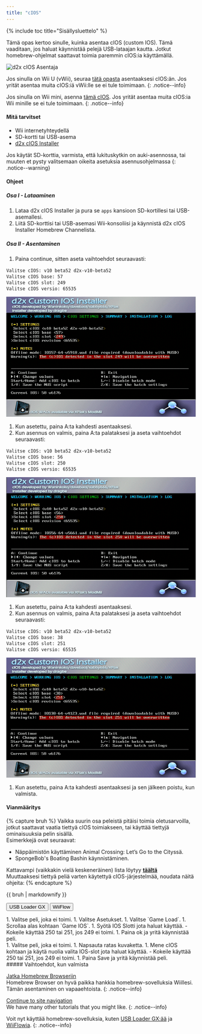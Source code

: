 ```yaml
---
title: "cIOS"
---
```


{% include toc title="Sisällysluettelo" %}

Tämä opas kertoo sinulle, kuinka asentaa cIOS (custom IOS). Tämä vaaditaan, jos haluat käynnistää pelejä USB-lataajan kautta. Jotkut homebrew-ohjelmat saattavat toimia paremmin cIOS:ia käyttämällä.

![d2x cIOS Asentaja](/images/cios/cIOS.png)

Jos sinulla on Wii U (vWii), seuraa [tätä opasta](https://wiiu.hacks.guide/#/vwii-modding) asentaaksesi cIOS:än. Jos yrität asentaa muita cIOS:iä vWii:lle se ei tule toimimaan.
{: .notice--info}

Jos sinulla on Wii mini, asenna [tämä cIOS](cios-mini). Jos yrität asentaa muita cIOS:ia Wii minille se ei tule toimimaan.
{: .notice--info}

#### Mitä tarvitset

* Wii internetyhteydellä
* SD-kortti tai USB-asema
* [d2x cIOS Installer](/assets/files/d2x-cIOS-Installer-Wii.zip)

Jos käytät SD-korttia, varmista, että lukituskytkin on auki-asennossa, tai muuten et pysty valitsemaan oikeita asetuksia asennusohjelmassa
{: .notice--warning}

#### Ohjeet

##### Osa I - Lataaminen

1. Lataa d2x cIOS Installer ja pura se `apps` kansioon SD-kortillesi tai USB-asemallesi.
1. Liitä SD-korttisi tai USB-asemasi Wii-konsoliisi ja käynnistä d2x cIOS Installer Homebrew Channelista.

##### Osa II - Asentaminen

1. Paina continue, sitten aseta vaihtoehdot seuraavasti:
```
Valitse cIOS: v10 beta52 d2x-v10-beta52
Valitse cIOS base: 57
Valitse cIOS slot: 249
Valitse cIOS versio: 65535
```
![Asenna cIOS 249](/images/cios/Install249.png)
1. Kun asetettu, paina A:ta kahdesti asentaaksesi.
1. Kun asennus on valmis, paina A:ta palataksesi ja aseta vaihtoehdot seuraavasti:
```
Valitse cIOS: v10 beta52 d2x-v10-beta52
Valitse cIOS base: 56
Valitse cIOS slot: 250
Valitse cIOS versio: 65535
```
![Asenna cIOS 250](/images/cios/Install250.png)
1. Kun asetettu, paina A:ta kahdesti asentaaksesi.
1. Kun asennus on valmis, paina A:ta palataksesi ja aseta vaihtoehdot seuraavasti:
```
Valitse cIOS: v10 beta52 d2x-v10-beta52
Valitse cIOS base: 38
Valitse cIOS slot: 251
Valitse cIOS versio: 65535
```
![Asenna cIOS 251](/images/cios/Install251.png)
1. Kun asetettu, paina A:ta kahdesti asentaaksesi ja sen jälkeen poistu, kun valmista.

#### Vianmääritys

{% capture bruh %}
Vaikka suurin osa peleistä pitäisi toimia oletusarvoilla, jotkut saattavat vaatia tiettyä cIOS toimiakseen, tai käyttää tiettyjä ominaisuuksia pelin sisällä.<br> Esimerkkejä ovat seuraavat:
* Näppäimistön käyttäminen Animal Crossing: Let’s Go to the Cityssä.
* SpongeBob's Boating Bashin käynnistäminen.

Kattavampi (vaikkakin vielä keskeneräinen) lista löytyy [**täältä**](https://wiki.gbatemp.net/wiki/Wii_cIOS_base_Compatibility_List)<br> Muuttaaksesi tiettyä peliä varten käytettyä cIOS-järjestelmää, noudata näitä ohjeita:
{% endcapture %}
<div class="notice--warning">{{ bruh | markdownify }}</div>

<button class="tablinks btn btn--large btn--primary" id="defaultOpen" onclick="openTab(event, 'usbloadergx')">USB Loader GX</button>
<button class="tablinks btn btn--large btn--info" onclick="openTab(event, 'wiiflow')">WiiFlow</button>

<div id="usbloadergx" class="blanktabcontent" markdown="1">
1. Valitse peli, joka ei toimi.
1. Valitse Asetukset.
1. Valitse `Game Load`.
1. Scrollaa alas kohtaan `Game IOS`.
1. Syötä IOS Slotti jota haluat käyttää.
    - Kokeile käyttää 250 tai 251, jos 249 ei toimi.
1. Paina ok ja yritä käynnistää peli.
</div>
<div id="wiiflow" class="blanktabcontent" markdown="1">
1. Valitse peli, joka ei toimi.
1. Napsauta ratas kuvaketta.
1. Mene cIOS kohtaan ja käytä nuolia valita IOS-slot jota haluat käyttää.
    - Kokeile käyttää 250 tai 251, jos 249 ei toimi.
1. Paina Save ja yritä käynnistää peli.
</div>
##### Vaihtoehdot, kun valmista

[Jatka Homebrew Browseriin](hbb)<br> Homebrew Browser on hyvä paikka hankkia homebrew-sovelluksia Wiillesi. Tämän asentaminen on vapaaehtoista.
{: .notice--info}

[Continue to site navigation](site-navigation)<br> We have many other tutorials that you might like.
{: .notice--info}

Voit nyt käyttää homebrew-sovelluksia, kuten [USB Loader GX:ää](usbloadergx) ja [WiiFlowia](wiiflow).
{: .notice--info}

<script>
    let tabcontent = document.getElementsByClassName("blanktabcontent");
    let tablinks = document.getElementsByClassName("tablinks");

    function openTab(evt, tabName) {
        let element;

        for (element of tabcontent) {
            element.style.display = "none";
        }

        for (element of tablinks) {
            element.className = element.className.replace("btn--primary", "btn--info");
            if (!element.className.includes('btn--info'))
                element.className += " btn--info";
        }

        document.getElementById(tabName).style.display = "block";
        evt.currentTarget.className = evt.currentTarget.className.replace("btn--info", "btn--primary");
    }

    // Get the element with id="defaultOpen" and click on it
    document.getElementById("defaultOpen").click();
</script>
